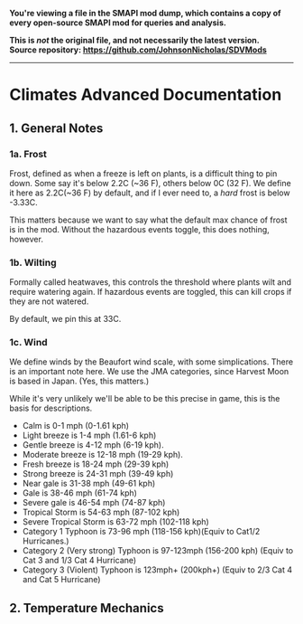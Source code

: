 **You're viewing a file in the SMAPI mod dump, which contains a copy of every open-source SMAPI mod
for queries and analysis.**

**This is _not_ the original file, and not necessarily the latest version.**  
**Source repository: https://github.com/JohnsonNicholas/SDVMods**

----

# Climates Advanced Documentation

## 1. General Notes

### 1a. Frost
Frost, defined as when a freeze is left on plants, is a difficult thing to pin down. Some say it's below 2.2C (~36 F), others below 0C (32 F). We define it here as 2.2C(~36 F) by default, and if I ever need to, a *hard* frost is below -3.33C.

This matters because we want to say what the default max chance of frost is in the mod. Without the hazardous events toggle, this does nothing, however.

### 1b. Wilting

Formally called heatwaves, this controls the threshold where plants wilt and require watering again. If hazardous events are toggled, this can kill crops if they are not watered.

By default, we pin this at 33C. 

### 1c. Wind

We define winds by the Beaufort wind scale, with some simplications. There is an important note here. We use the JMA categories, since Harvest Moon is based in Japan. (Yes, this matters.)

While it's very unlikely we'll be able to be this precise in game, this is the basis for descriptions.

* Calm is 0-1 mph (0-1.61 kph)
* Light breeze is 1-4 mph (1.61-6 kph)
* Gentle breeze is 4-12 mph (6-19 kph).  
* Moderate breeze is 12-18 mph (19-29 kph).
* Fresh breeze is 18-24 mph (29-39 kph)
* Strong breeze is 24-31 mph (39-49 kph)
* Near gale is 31-38 mph (49-61 kph)
* Gale is 38-46 mph (61-74 kph)
* Severe gale is 46-54 mph (74-87 kph)
* Tropical Storm is 54-63 mph (87-102 kph)
* Severe Tropical Storm is 63-72 mph (102-118 kph)
* Category 1 Typhoon is 73-96 mph (118-156 kph)(Equiv to Cat1/2 Hurricanes.)
* Category 2 (Very strong) Typhoon is 97-123mph (156-200 kph) (Equiv to Cat 3 and 1/3 Cat 4 Hurricane)
* Category 3 (Violent) Typhoon is 123mph+ (200kph+) (Equiv to 2/3 Cat 4 and Cat 5 Hurricane)

## 2. Temperature Mechanics


##
